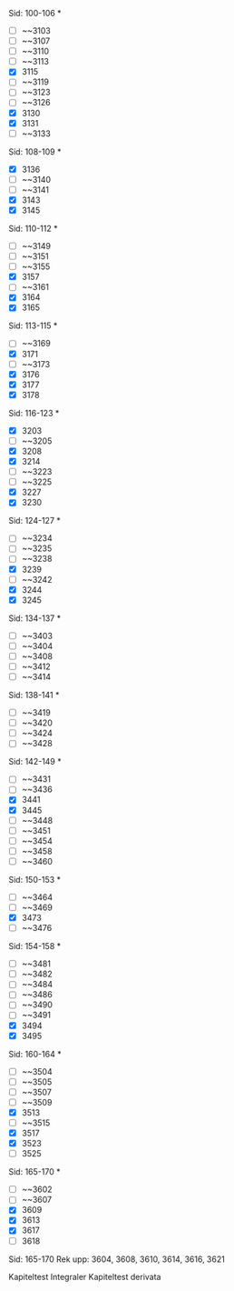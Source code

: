 Sid: 100-106 *
- [ ] ~~3103
- [ ] ~~3107
- [ ] ~~3110
- [ ] ~~3113
- [x] 3115
- [ ] ~~3119
- [ ] ~~3123
- [ ] ~~3126
- [x] 3130
- [x] 3131
- [ ] ~~3133

Sid: 108-109 *
- [x] 3136
- [ ] ~~3140
- [ ] ~~3141
- [x] 3143
- [x] 3145

Sid: 110-112 *
- [ ] ~~3149
- [ ] ~~3151
- [ ] ~~3155
- [x] 3157
- [ ] ~~3161
- [x] 3164
- [x] 3165

Sid: 113-115 *
- [ ] ~~3169
- [x] 3171
- [ ] ~~3173
- [x] 3176
- [x] 3177
- [x] 3178

Sid: 116-123 *
- [x] 3203
- [ ] ~~3205
- [x] 3208
- [x] 3214
- [ ] ~~3223
- [ ] ~~3225
- [x] 3227
- [x] 3230

Sid: 124-127 *
- [ ] ~~3234
- [ ] ~~3235
- [ ] ~~3238
- [x] 3239
- [ ] ~~3242
- [x] 3244
- [x] 3245

Sid: 134-137 *
- [ ] ~~3403
- [ ] ~~3404
- [ ] ~~3408
- [ ] ~~3412
- [ ] ~~3414

Sid: 138-141 *
- [ ] ~~3419
- [ ] ~~3420
- [ ] ~~3424
- [ ] ~~3428

Sid: 142-149 *
- [ ] ~~3431
- [ ] ~~3436
- [x] 3441
- [x] 3445
- [ ] ~~3448
- [ ] ~~3451
- [ ] ~~3454
- [ ] ~~3458
- [ ] ~~3460

Sid: 150-153 *
- [ ] ~~3464
- [ ] ~~3469
- [x] 3473
- [ ] ~~3476

Sid: 154-158 *
- [ ] ~~3481
- [ ] ~~3482
- [ ] ~~3484
- [ ] ~~3486
- [ ] ~~3490
- [ ] ~~3491
- [x] 3494
- [x] 3495

Sid: 160-164 *
- [ ] ~~3504
- [ ] ~~3505
- [ ] ~~3507
- [ ] ~~3509
- [x] 3513
- [ ] ~~3515
- [x] 3517
- [x] 3523
- [ ] 3525

Sid: 165-170 *
- [ ] ~~3602
- [ ] ~~3607
- [x] 3609
- [x] 3613
- [x] 3617
- [ ] 3618

Sid: 165-170 Rek upp: 3604, 3608, 3610, 3614, 3616, 3621

Kapiteltest Integraler
Kapiteltest derivata